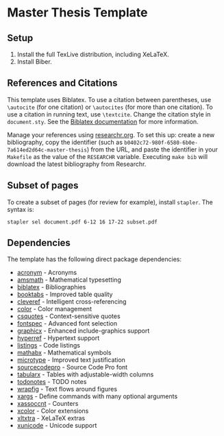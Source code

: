 # Master Thesis Template

## Setup
1. Install the full TexLive distribution, including XeLaTeX.
2. Install Biber.


## References and Citations
This template uses Biblatex.  To use a citation between parentheses, use
`\autocite` (for one citation) or `\autocites` (for more than one citation).
To use a citation in running text, use `\textcite`.  Change the citation style
in `document.sty`.  See the [Biblatex documentation][1] for more information.

Manage your references using [researchr.org][2].  To set this up: create a new bibliography,
copy the identifier (such as `b0402c72-980f-6580-6b0e-7a614ed2d64c-master-thesis`) from the URL,
and paste the identifier in your `Makefile` as the value of the `RESEARCHR` variable.
Executing `make bib` will download the latest bibliography from Researchr.


## Subset of pages
To create a subset of pages (for review for example), install `stapler`.
The syntax is:

    stapler sel document.pdf 6-12 16 17-22 subset.pdf


## Dependencies
The template has the following direct package dependencies:

- [acronym](https://ctan.org/pkg/acronym) - Acronyms
- [amsmath](https://ctan.org/pkg/amsmath) - Mathematical typesetting
- [biblatex](https://ctan.org/pkg/biblatex) - Bibliographies
- [booktabs](https://ctan.org/pkg/booktabs) - Improved table quality
- [cleveref](https://ctan.org/pkg/cleveref) - Intelligent cross-referencing
- [color](https://ctan.org/pkg/color) - Color management
- [csquotes](https://ctan.org/pkg/csquotes) - Context-sensitive quotes
- [fontspec](https://ctan.org/pkg/fontspec) - Advanced font selection
- [graphicx](https://ctan.org/pkg/graphicx) - Enhanced include-graphics support
- [hyperref](https://ctan.org/pkg/hyperref) - Hypertext support
- [listings](https://ctan.org/pkg/listings) - Code listings
- [mathabx](https://ctan.org/pkg/mathabx) - Mathematical symbols
- [microtype](https://ctan.org/pkg/microtype) - Improved text justification
- [sourcecodepro](https://ctan.org/pkg/sourcecodepro) - Source Code Pro font
- [tabularx](https://ctan.org/pkg/tabularx) - Tables with adjustable-width columns
- [todonotes](https://ctan.org/pkg/todonotes) - TODO notes
- [wrapfig](https://ctan.org/pkg/wrapfig) - Text flows around figures
- [xargs](https://ctan.org/pkg/xargs) - Define commands with many optional arguments
- [xassoccnt](https://ctan.org/pkg/xassoccnt) - Counters
- [xcolor](https://ctan.org/pkg/xcolor) - Color extensions
- [xltxtra](https://ctan.org/pkg/xltxtra) - XeLaTeX extras
- [xunicode](https://ctan.org/pkg/xunicode) - Unicode support



[1]: http://ctan.triasinformatica.nl/macros/latex/contrib/biblatex/doc/biblatex.pdf
[2]: https://researchr.org/
